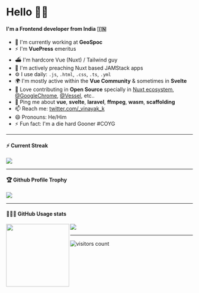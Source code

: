 # Hello 🙏🏽

#### I'm a Frontend developer from India 🇮🇳

- 🏢 I'm currently working at **GeoSpoc**
- ⚡️ I'm **VuePress** emeritus
- ⛴ I'm hardcore Vue (Nuxt) / Tailwind guy
- 💚 I'm actively preaching Nuxt based JAMStack apps
- ⚙️ I use daily: `.js`, `.html`, `.css`, `.ts`, `.yml`
- 🌍 I'm mostly active within the **Vue Community** & sometimes in **Svelte**
- 🌱 Love contributing in **Open Source** specially in [Nuxt ecosystem](https://github.com/vinayakkulkarni?tab=overview&from=2019-04-01&to=2020-11-12&org=nuxt), [@GoogleChrome](https://github.com/vinayakkulkarni?org=GoogleChrome&year_list=1), [@Vessel](https://github.com/vinayakkulkarni?from=2020-07-01&to=2020-07-08&org=shipping-docker&year_list=1), etc..
- 💬 Ping me about **vue**, **svelte**, **laravel**, **ffmpeg**, **wasm**, **scaffolding**
- 📫 Reach me: [twitter.com/_vinayak_k](https://twitter.com/_vinayak_k)
- 😄 Pronouns: He/Him
- ⚡️ Fun fact: I'm a die hard Gooner #COYG

---


<div>
  <h4>⚡️ Current Streak</h4>
  <a href="https://github.com/vinayakkulkarni">
    <img src="https://github-readme-streak-stats.herokuapp.com/?user=vinayakkulkarni&theme=dark"/>
  </a>
</div>


---

<div>
  <h4>🏆 Github Profile Trophy</h4>
  <a href="https://github.com/ryo-ma/github-profile-trophy">
    <img src="https://github-profile-trophy.vercel.app/?username=vinayakkulkarni&column=7"/>
  </a>
</div>

---

<div>
  <h4>👨🏻‍💻 GitHub Usage stats</h4>
  <img height="170" align="left" src="https://github-readme-stats.vercel.app/api?username=vinayakkulkarni&count_private=true&include_all_commits=true" />
  <img src="https://github-readme-stats.vercel.app/api/top-langs/?username=vinayakkulkarni&layout=compact" />
</div>

---

<!-- https://github.com/Gerhut/Gerhut -->
<!-- pls deploy your own service using the repo above -->
![visitors count](https://visitors-by-url-pls-dont-use-this-in-your-repo.vercel.app/vinayakkulkarni-github-readme)
